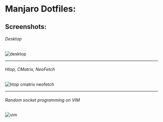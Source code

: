 # **Manjaro Dotfiles**:

## Screenshots:

###### _Desktop_
![desktop](https://user-images.githubusercontent.com/18247207/39366587-fa2ec432-4a51-11e8-8eaf-63335b0e6918.png)

___
###### _Htop, CMatrix, NeoFetch_
![htop cmatrix neofetch](https://user-images.githubusercontent.com/18247207/39366576-f0f788f4-4a51-11e8-9b37-2c5a56e800fb.png)

___
###### _Random socket programming on VIM_
![vim](https://user-images.githubusercontent.com/18247207/39366582-f468aeb4-4a51-11e8-89a8-6481882e0d11.png)
